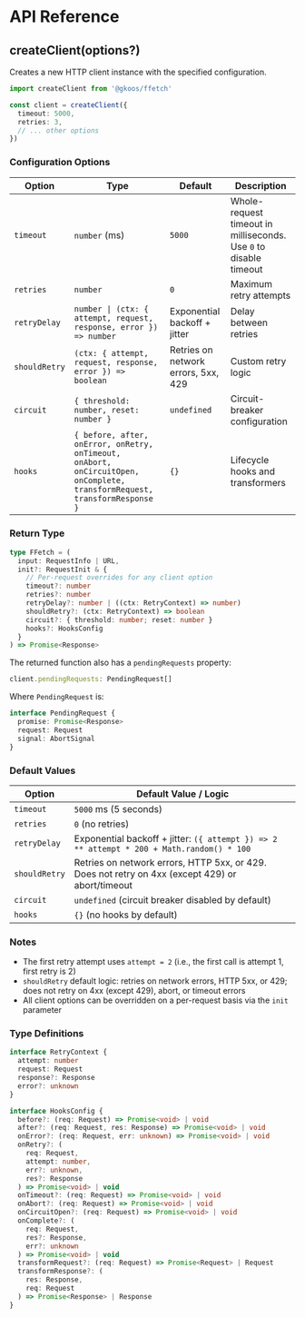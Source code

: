 # API Reference

## createClient(options?)

Creates a new HTTP client instance with the specified configuration.

```typescript
import createClient from '@gkoos/ffetch'

const client = createClient({
  timeout: 5000,
  retries: 3,
  // ... other options
})
```

### Configuration Options

| Option        | Type                                                                                                                      | Default                             | Description                                                       |
| ------------- | ------------------------------------------------------------------------------------------------------------------------- | ----------------------------------- | ----------------------------------------------------------------- |
| `timeout`     | `number` (ms)                                                                                                             | `5000`                              | Whole-request timeout in milliseconds. Use `0` to disable timeout |
| `retries`     | `number`                                                                                                                  | `0`                                 | Maximum retry attempts                                            |
| `retryDelay`  | `number \| (ctx: { attempt, request, response, error }) => number`                                                        | Exponential backoff + jitter        | Delay between retries                                             |
| `shouldRetry` | `(ctx: { attempt, request, response, error }) => boolean`                                                                 | Retries on network errors, 5xx, 429 | Custom retry logic                                                |
| `circuit`     | `{ threshold: number, reset: number }`                                                                                    | `undefined`                         | Circuit-breaker configuration                                     |
| `hooks`       | `{ before, after, onError, onRetry, onTimeout, onAbort, onCircuitOpen, onComplete, transformRequest, transformResponse }` | `{}`                                | Lifecycle hooks and transformers                                  |

### Return Type

```typescript
type FFetch = (
  input: RequestInfo | URL,
  init?: RequestInit & {
    // Per-request overrides for any client option
    timeout?: number
    retries?: number
    retryDelay?: number | ((ctx: RetryContext) => number)
    shouldRetry?: (ctx: RetryContext) => boolean
    circuit?: { threshold: number; reset: number }
    hooks?: HooksConfig
  }
) => Promise<Response>
```

The returned function also has a `pendingRequests` property:

```typescript
client.pendingRequests: PendingRequest[]
```

Where `PendingRequest` is:

```typescript
interface PendingRequest {
  promise: Promise<Response>
  request: Request
  signal: AbortSignal
}
```

### Default Values

| Option        | Default Value / Logic                                                                            |
| ------------- | ------------------------------------------------------------------------------------------------ |
| `timeout`     | `5000` ms (5 seconds)                                                                            |
| `retries`     | `0` (no retries)                                                                                 |
| `retryDelay`  | Exponential backoff + jitter: `({ attempt }) => 2 ** attempt * 200 + Math.random() * 100`        |
| `shouldRetry` | Retries on network errors, HTTP 5xx, or 429. Does not retry on 4xx (except 429) or abort/timeout |
| `circuit`     | `undefined` (circuit breaker disabled by default)                                                |
| `hooks`       | `{}` (no hooks by default)                                                                       |

### Notes

- The first retry attempt uses `attempt = 2` (i.e., the first call is attempt 1, first retry is 2)
- `shouldRetry` default logic: retries on network errors, HTTP 5xx, or 429; does not retry on 4xx (except 429), abort, or timeout errors
- All client options can be overridden on a per-request basis via the `init` parameter

### Type Definitions

```typescript
interface RetryContext {
  attempt: number
  request: Request
  response?: Response
  error?: unknown
}

interface HooksConfig {
  before?: (req: Request) => Promise<void> | void
  after?: (req: Request, res: Response) => Promise<void> | void
  onError?: (req: Request, err: unknown) => Promise<void> | void
  onRetry?: (
    req: Request,
    attempt: number,
    err?: unknown,
    res?: Response
  ) => Promise<void> | void
  onTimeout?: (req: Request) => Promise<void> | void
  onAbort?: (req: Request) => Promise<void> | void
  onCircuitOpen?: (req: Request) => Promise<void> | void
  onComplete?: (
    req: Request,
    res?: Response,
    err?: unknown
  ) => Promise<void> | void
  transformRequest?: (req: Request) => Promise<Request> | Request
  transformResponse?: (
    res: Response,
    req: Request
  ) => Promise<Response> | Response
}
```
